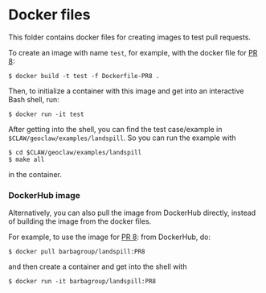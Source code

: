 # Docker files

This folder contains docker files for creating images to test pull requests.

To create an image with name `test`, for example, with the docker file for 
[PR 8](https://github.com/barbagroup/geoclaw/pull/8):

```
$ docker build -t test -f Dockerfile-PR8 .
```

Then, to initialize a container with this image and get into an interactive Bash
shell, run:

```
$ docker run -it test
```

After getting into the shell, you can find the test case/example in 
`$CLAW/geoclaw/examples/landspill`. So you can run the example with
```
$ cd $CLAW/geoclaw/examples/landspill
$ make all
```
in the container.

### DockerHub image

Alternatively, you can also pull the image from DockerHub directly, instead of
building the image from the docker files.

For example, to use the image for [PR 8](https://github.com/barbagroup/geoclaw/pull/8):
from DockerHub, do:
```
$ docker pull barbagroup/landspill:PR8
```
and then create a container and get into the shell with
```
$ docker run -it barbagroup/landspill:PR8
```
